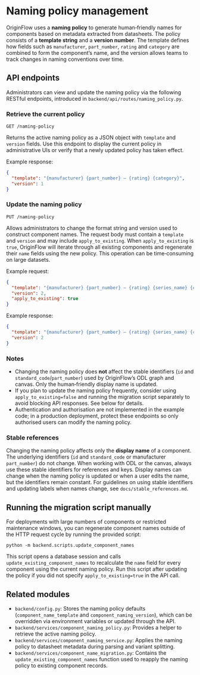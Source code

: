 # Naming policy management

OriginFlow uses a **naming policy** to generate human‑friendly names for
components based on metadata extracted from datasheets. The policy
consists of a **template string** and a **version number**. The template
defines how fields such as `manufacturer`, `part_number`, `rating` and
`category` are combined to form the component’s name, and the version
allows teams to track changes in naming conventions over time.

## API endpoints

Administrators can view and update the naming policy via the following
RESTful endpoints, introduced in `backend/api/routes/naming_policy.py`.

### Retrieve the current policy

`GET /naming-policy`

Returns the active naming policy as a JSON object with `template` and
`version` fields. Use this endpoint to display the current policy in
administrative UIs or verify that a newly updated policy has taken
effect.

Example response:

```json
{
  "template": "{manufacturer} {part_number} – {rating} {category}",
  "version": 1
}
```

### Update the naming policy

`PUT /naming-policy`

Allows administrators to change the format string and version used to
construct component names. The request body must contain a `template`
and `version` and may include `apply_to_existing`. When
`apply_to_existing` is `true`, OriginFlow will iterate through all
existing components and regenerate their `name` fields using the new
policy. This operation can be time‑consuming on large datasets.

Example request:

```json
{
  "template": "{manufacturer} {part_number} – {rating} {series_name} {category}",
  "version": 2,
  "apply_to_existing": true
}
```

Example response:

```json
{
  "template": "{manufacturer} {part_number} – {rating} {series_name} {category}",
  "version": 2
}
```

### Notes

- Changing the naming policy does **not** affect the stable identifiers
  (`id` and `standard_code`/`part_number`) used by OriginFlow’s ODL
  graph and canvas. Only the human‑friendly display name is updated.
- If you plan to update the naming policy frequently, consider using
  `apply_to_existing=false` and running the migration script separately
  to avoid blocking API responses. See below for details.
- Authentication and authorisation are not implemented in the example
  code; in a production deployment, protect these endpoints so only
  authorised users can modify the naming policy.

### Stable references

Changing the naming policy affects only the **display name** of a
component. The underlying identifiers (`id` and `standard_code` or
manufacturer `part_number`) do not change. When working with ODL or the
canvas, always use these stable identifiers for references and keys.
Display names can change when the naming policy is updated or when a
user edits the name, but the identifiers remain constant. For guidelines
on using stable identifiers and updating labels when names change, see
`docs/stable_references.md`.

## Running the migration script manually

For deployments with large numbers of components or restricted
maintenance windows, you can regenerate component names outside of
the HTTP request cycle by running the provided script:

```
python -m backend.scripts.update_component_names
```

This script opens a database session and calls
`update_existing_component_names` to recalculate the `name` field for
every component using the current naming policy. Run this script after
updating the policy if you did not specify `apply_to_existing=true` in
the API call.

## Related modules

- `backend/config.py`: Stores the naming policy defaults (`component_name_template` and
  `component_naming_version`), which can be overridden via environment
  variables or updated through the API.
- `backend/services/component_naming_policy.py`: Provides a helper to
  retrieve the active naming policy.
- `backend/services/component_naming_service.py`: Applies the naming
  policy to datasheet metadata during parsing and variant splitting.
- `backend/services/component_name_migration.py`: Contains the
  `update_existing_component_names` function used to reapply the naming
  policy to existing component records.
